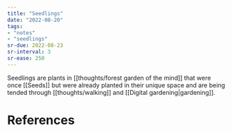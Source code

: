 ```yaml
---
title: "Seedlings"
date: "2022-08-20"
tags:
- "notes"
- "seedlings"
sr-due: 2022-08-23
sr-interval: 3
sr-ease: 250
---
```


Seedlings are plants in [[thoughts/forest garden of the mind]] that were once [[Seeds]] but were already planted in their unique space and are being tended through [[thoughts/walking]] and [[Digital gardening|gardening]].

# References